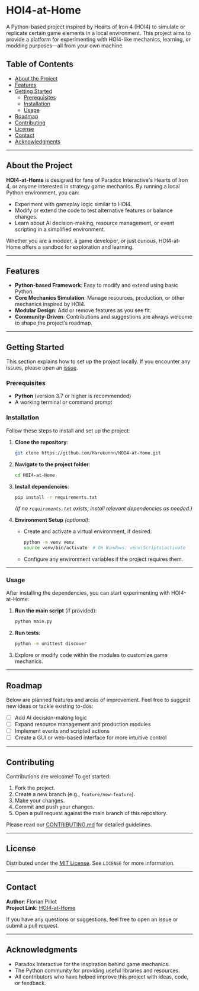 # HOI4-at-Home

A Python-based project inspired by Hearts of Iron 4 (HOI4) to simulate or replicate certain game elements in a local environment. This project aims to provide a platform for experimenting with HOI4-like mechanics, learning, or modding purposes—all from your own machine.

## Table of Contents

- [About the Project](#about-the-project)
- [Features](#features)
- [Getting Started](#getting-started)
  - [Prerequisites](#prerequisites)
  - [Installation](#installation)
  - [Usage](#usage)
- [Roadmap](#roadmap)
- [Contributing](#contributing)
- [License](#license)
- [Contact](#contact)
- [Acknowledgments](#acknowledgments)

---

## About the Project

**HOI4-at-Home** is designed for fans of Paradox Interactive's Hearts of Iron 4, or anyone interested in strategy game mechanics. By running a local Python environment, you can:
- Experiment with gameplay logic similar to HOI4.
- Modify or extend the code to test alternative features or balance changes.
- Learn about AI decision-making, resource management, or event scripting in a simplified environment.

Whether you are a modder, a game developer, or just curious, HOI4-at-Home offers a sandbox for exploration and learning.

---

## Features

- **Python-based Framework**: Easy to modify and extend using basic Python.
- **Core Mechanics Simulation**: Manage resources, production, or other mechanics inspired by HOI4.
- **Modular Design**: Add or remove features as you see fit.
- **Community-Driven**: Contributions and suggestions are always welcome to shape the project’s roadmap.

---

## Getting Started

This section explains how to set up the project locally. If you encounter any issues, please open an [issue](https://github.com/Harukunnn/HOI4-at-Home/issues).

### Prerequisites

- **Python** (version 3.7 or higher is recommended)
- A working terminal or command prompt

### Installation

Follow these steps to install and set up the project:

1. **Clone the repository**:
   ```bash
   git clone https://github.com/Harukunnn/HOI4-at-Home.git
   ```

2. **Navigate to the project folder**:
   ```bash
   cd HOI4-at-Home
   ```

3. **Install dependencies**:
   ```bash
   pip install -r requirements.txt
   ```
   *(If no `requirements.txt` exists, install relevant dependencies as needed.)*

4. **Environment Setup** *(optional)*:
   - Create and activate a virtual environment, if desired:
     ```bash
     python -m venv venv
     source venv/bin/activate  # On Windows: venv\Scripts\activate
     ```
   - Configure any environment variables if the project requires them.

---

### Usage

After installing the dependencies, you can start experimenting with HOI4-at-Home:

1. **Run the main script** (if provided):
   ```bash
   python main.py
   ```
2. **Run tests**:
   ```bash
   python -m unittest discover
   ```
3. Explore or modify code within the modules to customize game mechanics.

---

## Roadmap

Below are planned features and areas of improvement. Feel free to suggest new ideas or tackle existing to-dos:

- [ ] Add AI decision-making logic
- [ ] Expand resource management and production modules
- [ ] Implement events and scripted actions
- [ ] Create a GUI or web-based interface for more intuitive control

---

## Contributing

Contributions are welcome! To get started:
1. Fork the project.
2. Create a new branch (e.g., `feature/new-feature`).
3. Make your changes.
4. Commit and push your changes.
5. Open a pull request against the main branch of this repository.

Please read our [CONTRIBUTING.md](https://github.com/Harukunnn/HOI4-at-Home/blob/4c844a302ae5b44e55e45ab28e1029b98d05801c/CONTRIBUTING.md) for detailed guidelines.

---

## License

Distributed under the [MIT License](LICENSE). See `LICENSE` for more information.

---

## Contact

**Author**: Florian Pillot  
**Project Link**: [HOI4-at-Home](https://github.com/Harukunnn/HOI4-at-Home/tree/main?tab=readme-ov-file#about-the-project)

If you have any questions or suggestions, feel free to open an issue or submit a pull request.

---

## Acknowledgments

- Paradox Interactive for the inspiration behind game mechanics.
- The Python community for providing useful libraries and resources.
- All contributors who have helped improve this project with ideas, code, or feedback.
